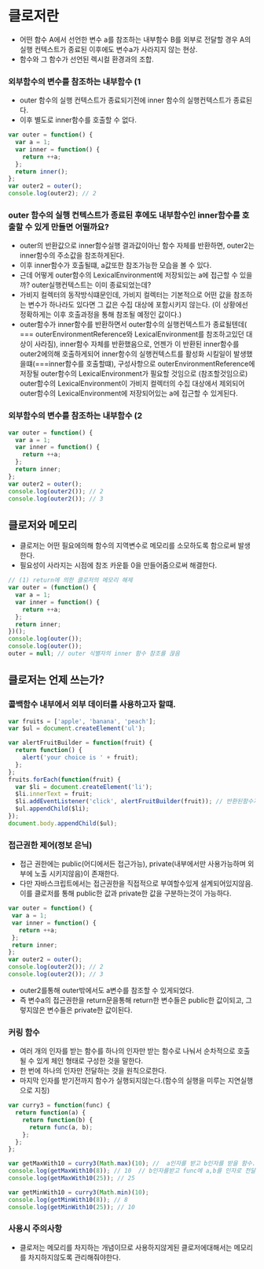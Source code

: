 # 클로저란
- 어떤 함수 A에서 선언한 변수 a를 참조하는 내부함수 B를 외부로 전달할 경우 A의 실행 컨텍스트가 종료된 이후에도 변수a가 사라지지 않는 현상.
- 함수와 그 함수가 선언된 렉시컬 환경과의 조합.
### 외부함수의 변수를 참조하는 내부함수 (1
- outer 함수의 실행 컨텍스트가 종료되기전에 inner 함수의 실행컨텍스트가 종료된다.
- 이후 별도로 inner함수를 호출할 수 없다.
```js
var outer = function() {
  var a = 1;
  var inner = function() {
    return ++a;
  };
  return inner();
};
var outer2 = outer();
console.log(outer2); // 2
```


### outer 함수의 실행 컨텍스트가 종료된 후에도 내부함수인 inner함수를 호출할 수 있게 만들면 어떨까요?
- outer의 반환값으로 inner함수실행 결과값이아닌 함수 자체를 반환하면, outer2는 inner함수의 주소값을 참조하게된다.
- 이후 inner함수가 호출될떄, a값또한 참조가능한 모습을 볼 수 있다.
- 근데 어떻게 outer함수의 LexicalEnvironment에 저장되있는 a에 접근할 수 있을까? outer실행컨텍스트는 이미 종료되었는데?
- 가비지 컬렉터의 동작방식떄문인데, 가비지 컬렉터는 기본적으로 어떤 값을 참조하는 변수가 하나라도 있다면 그 값은 수집 대상에 포함시키지 않는다. (이 상황에선 정확하게는 이후 호출과정을 통해 참조될 예정인 값이다.)
- outer함수가 inner함수를 반환하면서 outer함수의 실행컨텍스트가 종료될텐데( === outerEnvironmentReference와 LexicalEnvironment를 참조하고있던 대상이 사라짐), inner함수 자체를 반환했음으로, 언젠가 이 반환된 inner함수를 outer2에의해 호출하게되어
  inner함수의 실행컨텍스트를 활성화 시킬일이 발생했을떄(===inner함수를 호출할떄), 구성사항으로 outerEnvironmentReference에 저장될 outer함수의 LexicalEnvironment가 필요할 것임으로 (참조할것임으로)
  outer함수의 LexicalEnvironment이 가비지 컬렉터의 수집 대상에서 제외되어 outer함수의 LexicalEnvironment에 저장되어있는 a에 접근할 수 있게된다.
  
 ### 외부함수의 변수를 참조하는 내부함수 (2
```js
var outer = function() {
  var a = 1;
  var inner = function() {
    return ++a;
  };
  return inner;
};
var outer2 = outer(); 
console.log(outer2()); // 2
console.log(outer2()); // 3
```


## 클로저와 메모리
- 클로저는 어떤 필요에의해 함수의 지역변수로 메모리를 소모하도록 함으로써 발생한다.
- 필요성이 사라지는 시점에 참조 카운틑 0을 만들어줌으로써 해결한다.
```js
// (1) return에 의한 클로저의 메모리 해제
var outer = (function() {
  var a = 1;
  var inner = function() {
    return ++a;
  };
  return inner;
})();
console.log(outer());
console.log(outer());
outer = null; // outer 식별자의 inner 함수 참조를 끊음
```



## 클로저는 언제 쓰는가?

### 콜백함수 내부에서 외부 데이터를 사용하고자 할떄.
```js
var fruits = ['apple', 'banana', 'peach'];
var $ul = document.createElement('ul');

var alertFruitBuilder = function(fruit) {
  return function() {
    alert('your choice is ' + fruit);
  };
};
fruits.forEach(function(fruit) {
  var $li = document.createElement('li');
  $li.innerText = fruit;
  $li.addEventListener('click', alertFruitBuilder(fruit)); // 반환된함수가 이후 이벤트가 발생했을떄 반환된 함수의 실행컨텍스트에 존재하는 outerEnvirnomentReference에 의해 참조되는 alertFruitBuilder의 인자로넘어온 fruit를 참조할 수 있게된다. 즉, alertFruitBuilder(fruit)는 클로저가 존재한다.
  $ul.appendChild($li);
});
document.body.appendChild($ul);
```

### 접근권한 제어(정보 은닉)
- 접근 권한에는 public(어디에서든 접근가능), private(내부에서만 사용가능하며 외부에 노출 시키지않음)이 존재한다.
- 다만 자바스크립트에서는 접근권한을 직접적으로 부여할수있게 설계되어있지않음. 이를 클로저를 통해 public한 값과 private한 값을 구분하는것이 가능하다.
  
 ```js
 var outer = function() {
  var a = 1;
  var inner = function() {
    return ++a;
  };
  return inner;
};
var outer2 = outer();
console.log(outer2()); // 2
console.log(outer2()); // 3
```
- outer2를통해 outer밖에서도 a변수를 참조할 수 있게되었다.
- 즉 변수a의 접근권한을 return문을통해 return한 변수들은 public한 값이되고, 그렇지않은 변수들은 private한 값이된다.

 
 
### 커링 함수
- 여러 개의 인자를 받는 함수를 하나의 인자만 받는 함수로 나눠서 순차적으로 호출될 수 있게 체인 형태로 구성한 것을 말한다.
- 한 번에 하나의 인자만 전달하는 것을 원칙으로한다.
- 마지막 인자를 받기전까지 함수가 실행되지않는다.(함수의 실행을 미루는 지연실행으로 지칭)
```js
var curry3 = function(func) {
  return function(a) {
    return function(b) {
      return func(a, b);
    };
  };
};

var getMaxWith10 = curry3(Math.max)(10); //  a인자를 받고 b인자를 받을 함수.
console.log(getMaxWith10(8)); // 10  // b인자를받고 func에 a,b를 인자로 전달.
console.log(getMaxWith10(25)); // 25

var getMinWith10 = curry3(Math.min)(10);
console.log(getMinWith10(8)); // 8   
console.log(getMinWith10(25)); // 10  
```

### 사용시 주의사항
- 클로저는 메모리를 차지하는 개념이므로 사용하지않게된 클로저에대해서는 메모리를 차지하지않도록 관리해줘야한다.

